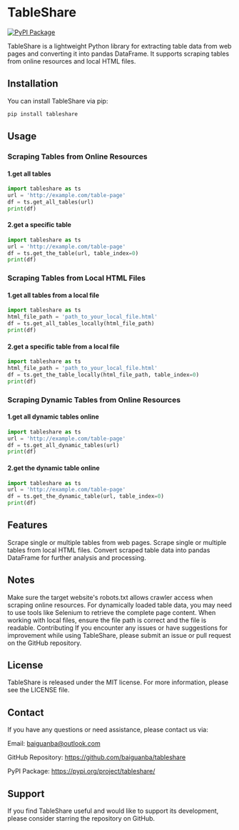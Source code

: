 # TableShare

[![PyPI Package](https://img.shields.io/pypi/v/tableshare.svg)](https://pypi.org/project/tableshare/)

TableShare is a lightweight Python library for extracting table data from web pages and converting it into pandas DataFrame. It supports scraping tables from online resources and local HTML files.

## Installation

You can install TableShare via pip:

```bash
pip install tableshare
```

## Usage
### Scraping Tables from Online Resources


#### 1.get all tables
```python
import tableshare as ts
url = 'http://example.com/table-page' 
df = ts.get_all_tables(url)
print(df)
```

#### 2.get a specific table
```python
import tableshare as ts
url = 'http://example.com/table-page' 
df = ts.get_the_table(url, table_index=0)
print(df)
```

### Scraping Tables from Local HTML Files
#### 1.get all tables from a local file
```python
import tableshare as ts
html_file_path = 'path_to_your_local_file.html'
df = ts.get_all_tables_locally(html_file_path)
print(df)
```

#### 2.get a specific table from a local file
```python
import tableshare as ts
html_file_path = 'path_to_your_local_file.html'
df = ts.get_the_table_locally(html_file_path, table_index=0)
print(df)
```

### Scraping Dynamic Tables from Online Resources
#### 1.get all dynamic tables online
```python
import tableshare as ts
url = 'http://example.com/table-page' 
df = ts.get_all_dynamic_tables(url)
print(df)
```

#### 2.get the dynamic table online
```python
import tableshare as ts
url = 'http://example.com/table-page' 
df = ts.get_the_dynamic_table(url, table_index=0)
print(df)
```

## Features
Scrape single or multiple tables from web pages.
Scrape single or multiple tables from local HTML files.
Convert scraped table data into pandas DataFrame for further analysis and processing.

## Notes
Make sure the target website's robots.txt allows crawler access when scraping online resources.
For dynamically loaded table data, you may need to use tools like Selenium to retrieve the complete page content.
When working with local files, ensure the file path is correct and the file is readable.
Contributing
If you encounter any issues or have suggestions for improvement while using TableShare, please submit an issue or pull request on the GitHub repository.

## License
TableShare is released under the MIT license. For more information, please see the LICENSE file.

## Contact
If you have any questions or need assistance, please contact us via:

Email: baiguanba@outlook.com

GitHub Repository: https://github.com/baiguanba/tableshare

PyPI Package: https://pypi.org/project/tableshare/

## Support
If you find TableShare useful and would like to support its development, please consider starring the repository on GitHub.
